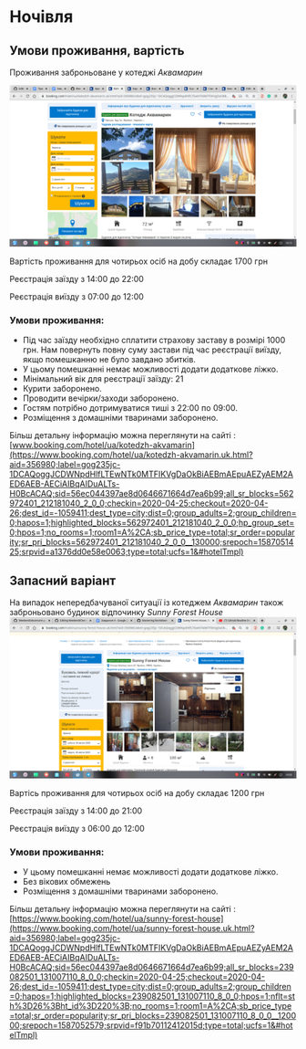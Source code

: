 # Ночівля

## Умови проживання, вартість

Проживання заброньоване у котеджі *Аквамарин*

![GitHub Logo](/images/akvamarin.png)

Вартість проживання для чотирьох осіб на добу складає 1700 грн

Реєстрація заїзду з 14:00 до 22:00

Реєстрація виїзду з 07:00 до 12:00
### Умови проживання:
* Під час заїзду необхідно сплатити страхову заставу в розмірі 1000 грн. Нам повернуть повну суму застави під час реєстрації виїзду, якщо помешканню не було завдано збитків.
* У цьому помешканні немає можливості додати додаткове ліжко.
* Мінімальний вік для реєстрації заїзду: 21
* Курити заборонено.
* Проводити вечірки/заходи заборонено.
* Гостям потрібно дотримуватися тиші з 22:00 по 09:00.
* Розміщення з домашніми тваринами заборонено.

Більш детальну інформацію можна переглянути на сайті :
[www.booking.com/hotel/ua/kotedzh-akvamarin](https://www.booking.com/hotel/ua/kotedzh-akvamarin.uk.html?aid=356980;label=gog235jc-1DCAQoggJCDWNpdHlfLTEwNTk0MTFIKVgDaOkBiAEBmAEpuAEZyAEM2AED6AEB-AECiAIBqAIDuALTs-H0BcACAQ;sid=56ec044397ae8d0646671664d7ea6b99;all_sr_blocks=562972401_212181040_2_0_0;checkin=2020-04-25;checkout=2020-04-26;dest_id=-1059411;dest_type=city;dist=0;group_adults=2;group_children=0;hapos=1;highlighted_blocks=562972401_212181040_2_0_0;hp_group_set=0;hpos=1;no_rooms=1;room1=A%2CA;sb_price_type=total;sr_order=popularity;sr_pri_blocks=562972401_212181040_2_0_0__130000;srepoch=1587051425;srpvid=a1376dd0e58e0063;type=total;ucfs=1&#hotelTmpl)
## Запасний варіант
На випадок непередбачуваної ситуації із котеджем *Аквамарин* також заброньовано будинок відпочинку *Sunny Forest House*
![GitHub Logo](/images/sunny_forest_house.png)

Вартісь проживання для чотирьох осіб на добу складає 1200 грн

Реєстрація заїзду з 14:00 до 21:00

Реєстрація виїзду з 06:00 до 12:00
### Умови проживання:
* У цьому помешканні немає можливості додати додаткове ліжко.
* Без вікових обмежень
* Розміщення з домашніми тваринами заборонено.

Більш детальну інформацію можна переглянути на сайті :
[https://www.booking.com/hotel/ua/sunny-forest-house](https://www.booking.com/hotel/ua/sunny-forest-house.uk.html?aid=356980;label=gog235jc-1DCAQoggJCDWNpdHlfLTEwNTk0MTFIKVgDaOkBiAEBmAEpuAEZyAEM2AED6AEB-AECiAIBqAIDuALTs-H0BcACAQ;sid=56ec044397ae8d0646671664d7ea6b99;all_sr_blocks=239082501_131007110_8_0_0;checkin=2020-04-25;checkout=2020-04-26;dest_id=-1059411;dest_type=city;dist=0;group_adults=2;group_children=0;hapos=1;highlighted_blocks=239082501_131007110_8_0_0;hpos=1;nflt=sth%3D26%3Bht_id%3D220%3B;no_rooms=1;room1=A%2CA;sb_price_type=total;sr_order=popularity;sr_pri_blocks=239082501_131007110_8_0_0__120000;srepoch=1587052579;srpvid=f91b70112412015d;type=total;ucfs=1&#hotelTmpl)
